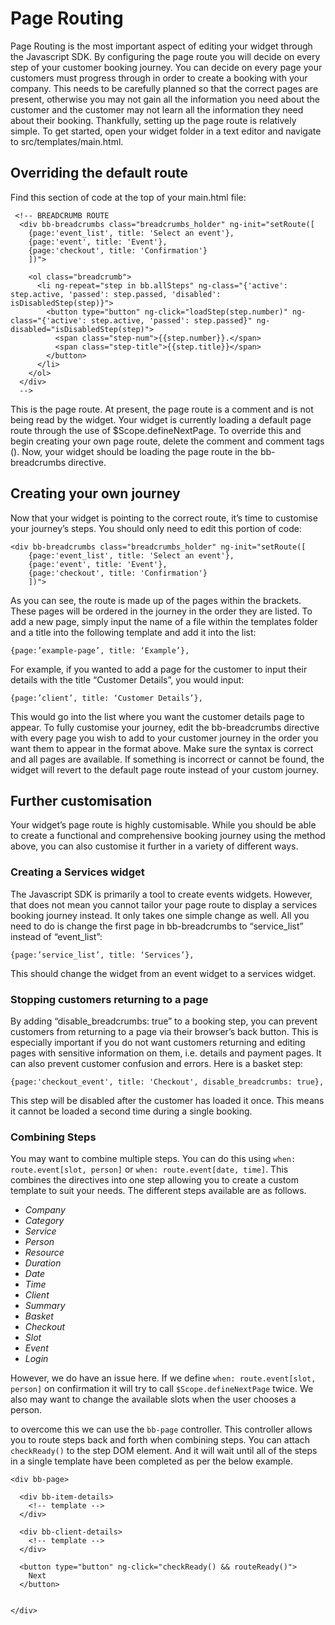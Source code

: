 # Page Routing

Page Routing is the most important aspect of editing your widget through the Javascript SDK. By configuring the page route you will decide on every step of your customer booking journey. You can decide on every page your customers must progress through in order to create a booking with your company. This needs to be carefully planned so that the correct pages are present, otherwise you may not gain all the information you need about the customer and the customer may not learn all the information they need about their booking. Thankfully, setting up the page route is relatively simple. To get started, open your widget folder in a text editor and navigate to src/templates/main.html.

## Overriding the default route

Find this section of code at the top of your main.html file:

```
 <!-- BREADCRUMB ROUTE
  <div bb-breadcrumbs class="breadcrumbs_holder" ng-init="setRoute([
    {page:'event_list', title: 'Select an event'},
    {page:'event', title: 'Event'},
    {page:'checkout', title: 'Confirmation'}
    ])">

    <ol class="breadcrumb"> 
      <li ng-repeat="step in bb.allSteps" ng-class="{'active': step.active, 'passed': step.passed, 'disabled': isDisabledStep(step)}">
        <button type="button" ng-click="loadStep(step.number)" ng-class="{'active': step.active, 'passed': step.passed}" ng-disabled="isDisabledStep(step)">
          <span class="step-num">{{step.number}}.</span>
          <span class="step-title">{{step.title}}</span>
        </button>
      </li>
    </ol>
  </div> 
  -->
```

This is the page route. At present, the page route is a comment and is not being read by the widget. Your widget is currently loading a default page route through the use of $Scope.defineNextPage. To override this and begin creating your own page route, delete the comment and comment tags (<!-- BREADCRUMB ROUTE -->). Now, your widget should be loading the page route in the bb-breadcrumbs directive.

## Creating your own journey

Now that your widget is pointing to the correct route, it’s time to customise your journey’s steps. You should only need to edit this portion of code:

```
<div bb-breadcrumbs class="breadcrumbs_holder" ng-init="setRoute([
    {page:'event_list', title: 'Select an event'},
    {page:'event', title: 'Event'},
    {page:'checkout', title: 'Confirmation'}
    ])">
```

As you can see, the route is made up of the pages within the brackets. These pages will be ordered in the journey in the order they are listed. To add a new page, simply input the name of a file within the templates folder and a title into the following template and add it into the list:

```
{page:’example-page’, title: ‘Example’},
```

For example, if you wanted to add a page for the customer to input their details with the title “Customer Details”, you would input: 

```
{page:’client’, title: ‘Customer Details’},
```

This would go into the list where you want the customer details page to appear. To fully customise your journey, edit the bb-breadcrumbs directive with every page you wish to add to your customer journey in the order you want them to appear in the format above. Make sure the syntax is correct and all pages are available. If something is incorrect or cannot be found, the widget will revert to the default page route instead of your custom journey.

## Further customisation

Your widget’s page route is highly customisable. While you should be able to create a functional and comprehensive booking journey using the method above, you can also customise it further in a variety of different ways.

### Creating a Services widget

The Javascript SDK is primarily a tool to create events widgets. However, that does not mean you cannot tailor your page route to display a services booking journey instead. It only takes one simple change as well. All you need to do is change the first page in bb-breadcrumbs to “service_list” instead of “event_list”:

```
{page:’service_list’, title: ‘Services’},
```

This should change the widget from an event widget to a services widget.

### Stopping customers returning to a page

By adding “disable_breadcrumbs: true” to a booking step, you can prevent customers from returning to a page via their browser’s back button. This is especially important if you do not want customers returning and editing pages with sensitive information on them, i.e. details and payment pages. It can also prevent customer confusion and errors. Here is a basket step:

```
{page:'checkout_event', title: 'Checkout', disable_breadcrumbs: true},
```

This step will be disabled after the customer has loaded it once. This means it cannot be loaded a second time during a single booking.

### Combining Steps

You may want to combine multiple steps. You can do this using `when: route.event[slot, person]` or `when: route.event[date, time]`. This combines the directives into one step allowing you to create a custom template to suit your needs. The different steps available are as follows.

- *Company*
- *Category*
- *Service*
- *Person*
- *Resource*
- *Duration*
- *Date*
- *Time*
- *Client*
- *Summary*
- *Basket* 
- *Checkout* 
- *Slot*
- *Event*
- *Login*

However, we do have an issue here. If we define `when: route.event[slot, person]` on confirmation it will try to call `$Scope.defineNextPage` twice. We also may want to change the available slots when the user chooses a person.

to overcome this we can use the `bb-page` controller. This controller allows you to route steps back and forth when combining steps. You can attach `checkReady()` to the step DOM element. And it will wait until all of the steps in a single template have been completed as per the below example.

```
<div bb-page>

  <div bb-item-details>
    <!-- template -->
  </div>

  <div bb-client-details>
    <!-- template -->
  </div>

  <button type="button" ng-click="checkReady() && routeReady()">
    Next
  </button>


</div>
```
